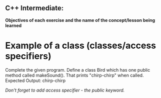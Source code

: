 ## **C++ Intermediate:**
**Objectives of each exercise and the name of the concept/lesson being learned**

# **Example of a class (classes/access specifiers)**
Complete the given program. Define a class Bird which has one public method called makeSound(). That prints "chirp-chirp" when called.
Expected Output: chirp-chirp

*Don't forget to add access specifier - the public keyword.*
